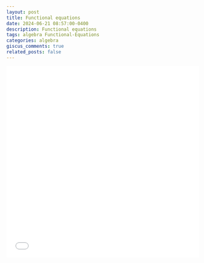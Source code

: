 ```yaml
---
layout: post
title: Functional equations
date: 2024-06-21 08:57:00-0400
description: Functional equations
tags: algebra Functional-Equations
categories: algebra
giscus_comments: true
related_posts: false
---
```


<iframe src="{{ site.baseurl }}/assets/pdf/Algebra/FuncEq.pdf" width="100%" height="500" frameborder="no" border="0" marginwidth="0" marginheight="0"></iframe>